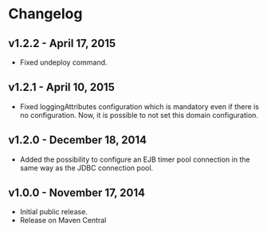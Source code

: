 # Changelog

## v1.2.2 - April 17, 2015

* Fixed undeploy command.

## v1.2.1 - April 10, 2015

* Fixed loggingAttributes configuration which is mandatory even if there is no configuration. Now, it is possible to not set this domain configuration.

## v1.2.0 - December 18, 2014

* Added the possibility to configure an EJB timer pool connection in the same way as the JDBC connection pool.

## v1.0.0 - November 17, 2014

* Initial public release.
* Release on Maven Central
